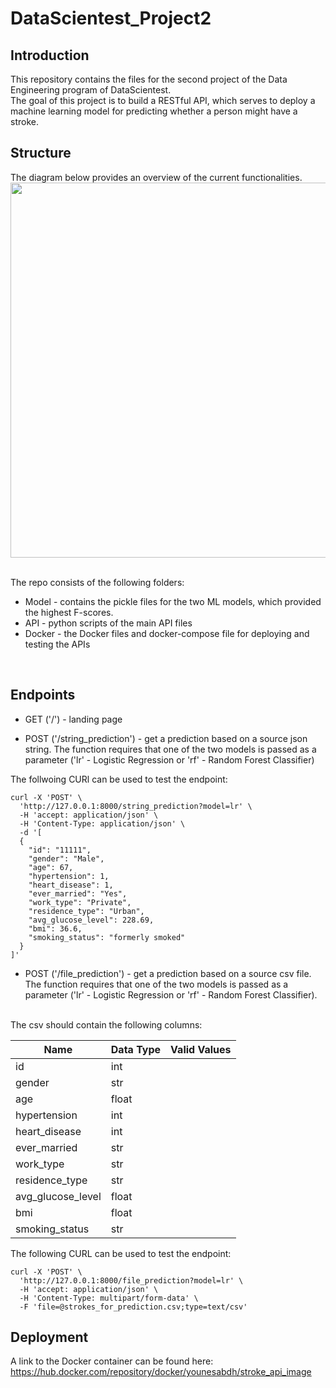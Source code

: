 # DataScientest_Project2

## Introduction
This repository contains the files for the second project of the Data Engineering program of DataScientest. 
<br />
The goal of this project is to build a RESTful API, which serves to deploy a machine learning model for predicting whether a person might have a stroke. 
<br />
## Structure
The diagram below provides an overview of the current functionalities.
<img src="https://user-images.githubusercontent.com/8698545/203444336-83237e75-121b-4105-8a95-47835e8551de.jpg" width="600">
<br /><br />

The repo consists of the following folders:
- Model - contains the pickle files for the two ML models, which provided the highest F-scores.
- API - python scripts of the main API files
- Docker - the Docker files and docker-compose file for deploying and testing the APIs
<br />

## Endpoints

- GET ('/') - landing page

- POST ('/string_prediction') - get a prediction based on a source json string. The function requires that one of the two models is passed as a parameter ('lr' - Logistic Regression or 'rf' - Random Forest Classifier)

The follwoing CURl can be used to test the endpoint:
```
curl -X 'POST' \
  'http://127.0.0.1:8000/string_prediction?model=lr' \
  -H 'accept: application/json' \
  -H 'Content-Type: application/json' \
  -d '[
  {
    "id": "11111",
    "gender": "Male",
    "age": 67,
    "hypertension": 1,
    "heart_disease": 1,
    "ever_married": "Yes",
    "work_type": "Private",
    "residence_type": "Urban",
    "avg_glucose_level": 228.69,
    "bmi": 36.6,
    "smoking_status": "formerly smoked"
  }
]'
```

- POST ('/file_prediction') - get a prediction based on a source csv file. The function requires that one of the two models is passed as a parameter ('lr' - Logistic Regression or 'rf' - Random Forest Classifier).
<br />
The csv should contain the following columns:

| Name  | Data Type | Valid Values | 
| ------------- | ------------- | ------------- |
| id  | int  | |
| gender  | str  | |
| age  | float  | |
| hypertension  | int  | |
| heart_disease  | int  | |
| ever_married  | str  | |
| work_type  | str  | |
| residence_type  | str  | |
| avg_glucose_level  | float  | |
| bmi  | float  | |
| smoking_status | str | |


The following CURL can be used to test the endpoint:
```
curl -X 'POST' \
  'http://127.0.0.1:8000/file_prediction?model=lr' \
  -H 'accept: application/json' \
  -H 'Content-Type: multipart/form-data' \
  -F 'file=@strokes_for_prediction.csv;type=text/csv'
```

## Deployment

A link to the Docker container can be found here: <https://hub.docker.com/repository/docker/younesabdh/stroke_api_image>

